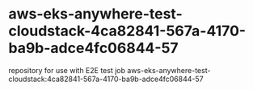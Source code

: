 # aws-eks-anywhere-test-cloudstack-4ca82841-567a-4170-ba9b-adce4fc06844-57
repository for use with E2E test job aws-eks-anywhere-test-cloudstack:4ca82841-567a-4170-ba9b-adce4fc06844-57
